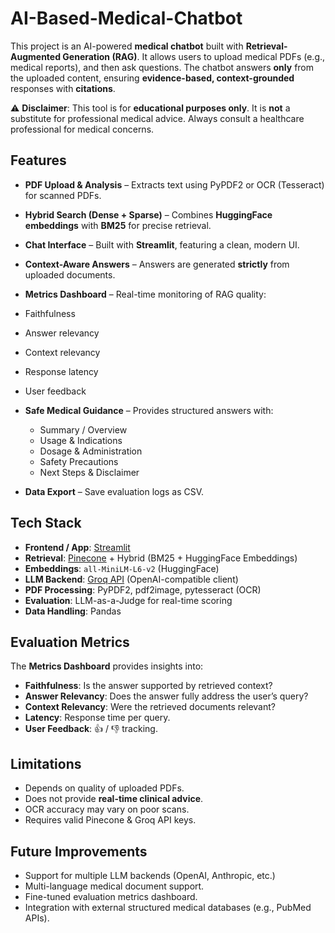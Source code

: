 # AI-Based-Medical-Chatbot
This project is an AI-powered **medical chatbot** built with **Retrieval-Augmented Generation (RAG)**.
It allows users to upload medical PDFs (e.g., medical reports), and then ask questions. The chatbot answers **only** from the uploaded content, ensuring **evidence-based, context-grounded** responses with **citations**.

⚠️ **Disclaimer**: This tool is for **educational purposes only**. It is **not** a substitute for professional medical advice. Always consult a healthcare professional for medical concerns.

## Features
*  **PDF Upload & Analysis** – Extracts text using PyPDF2 or OCR (Tesseract) for scanned PDFs.
*  **Hybrid Search (Dense + Sparse)** – Combines **HuggingFace embeddings** with **BM25** for precise retrieval.
*  **Chat Interface** – Built with **Streamlit**, featuring a clean, modern UI.
*  **Context-Aware Answers** – Answers are generated **strictly** from uploaded documents.
*  **Metrics Dashboard** – Real-time monitoring of RAG quality:

  * Faithfulness
  * Answer relevancy
  * Context relevancy
  * Response latency
  * User feedback
* **Safe Medical Guidance** – Provides structured answers with:

  * Summary / Overview
  * Usage & Indications
  * Dosage & Administration
  * Safety Precautions
  * Next Steps & Disclaimer
*  **Data Export** – Save evaluation logs as CSV.

##  Tech Stack

* **Frontend / App**: [Streamlit](https://streamlit.io/)
* **Retrieval**: [Pinecone](https://www.pinecone.io/) + Hybrid (BM25 + HuggingFace Embeddings)
* **Embeddings**: `all-MiniLM-L6-v2` (HuggingFace)
* **LLM Backend**: [Groq API](https://groq.com/) (OpenAI-compatible client)
* **PDF Processing**: PyPDF2, pdf2image, pytesseract (OCR)
* **Evaluation**: LLM-as-a-Judge for real-time scoring
* **Data Handling**: Pandas

## Evaluation Metrics

The **Metrics Dashboard** provides insights into:

* **Faithfulness**: Is the answer supported by retrieved context?
* **Answer Relevancy**: Does the answer fully address the user’s query?
* **Context Relevancy**: Were the retrieved documents relevant?
* **Latency**: Response time per query.
* **User Feedback**: 👍 / 👎 tracking.

## Limitations

* Depends on quality of uploaded PDFs.
* Does not provide **real-time clinical advice**.
* OCR accuracy may vary on poor scans.
* Requires valid Pinecone & Groq API keys.

## Future Improvements

* Support for multiple LLM backends (OpenAI, Anthropic, etc.)
* Multi-language medical document support.
* Fine-tuned evaluation metrics dashboard.
* Integration with external structured medical databases (e.g., PubMed APIs).

